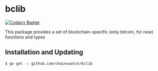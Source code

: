 
bclib
=======

[![Codacy Badge](https://api.codacy.com/project/badge/Grade/eeb708fea25b4ba5af1f684219cf8281)](https://app.codacy.com/app/chainswatch/bclib?utm_source=github.com&utm_medium=referral&utm_content=chainswatch/bclib&utm_campaign=Badge_Grade_Dashboard)

This package provides a set of blockchain-specific (only bitcoin, for now) functions and types

## Installation and Updating

```bash
$ go get -u github.com/chainswatch/bclib
```

